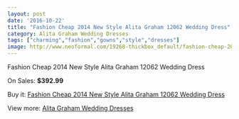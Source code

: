 ```yaml
---
layout: post
date: '2016-10-22'
title: "Fashion Cheap 2014 New Style Alita Graham 12062 Wedding Dress"
category: Alita Graham Wedding Dresses
tags: ["charming","fashion","gowns","style","dresses"]
image: http://www.neoformal.com/19268-thickbox_default/fashion-cheap-2014-new-style-alita-graham-12062-wedding-dress.jpg
---
```

Fashion Cheap 2014 New Style Alita Graham 12062 Wedding Dress

On Sales: **$392.99**
<a href="https://www.neoformal.com/en/alita-graham-wedding-dresses-2014/6172-fashion-cheap-2014-new-style-alita-graham-12062-wedding-dress.html"><amp-img layout="responsive" width="600" height="600" src="//www.neoformal.com/19268-thickbox_default/fashion-cheap-2014-new-style-alita-graham-12062-wedding-dress.jpg" alt="Fashion Cheap 2014 New Style Alita Graham 12062 Wedding Dress 0" /></a>
<a href="https://www.neoformal.com/en/alita-graham-wedding-dresses-2014/6172-fashion-cheap-2014-new-style-alita-graham-12062-wedding-dress.html"><amp-img layout="responsive" width="600" height="600" src="//www.neoformal.com/19269-thickbox_default/fashion-cheap-2014-new-style-alita-graham-12062-wedding-dress.jpg" alt="Fashion Cheap 2014 New Style Alita Graham 12062 Wedding Dress 1" /></a>

Buy it: [Fashion Cheap 2014 New Style Alita Graham 12062 Wedding Dress](https://www.neoformal.com/en/alita-graham-wedding-dresses-2014/6172-fashion-cheap-2014-new-style-alita-graham-12062-wedding-dress.html "Fashion Cheap 2014 New Style Alita Graham 12062 Wedding Dress")

View more: [Alita Graham Wedding Dresses](https://www.neoformal.com/en/81-alita-graham-wedding-dresses-2014 "Alita Graham Wedding Dresses")